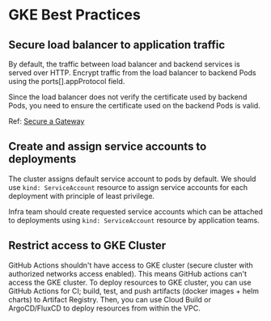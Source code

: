 # GKE Best Practices

## Secure load balancer to application traffic

By default, the traffic between load balancer and backend services is served over HTTP. Encrypt traffic from the load balancer to backend Pods using the ports[].appProtocol field.

Since the load balancer does not verify the certificate used by backend Pods, you need to ensure the certificate used on the backend Pods is valid.

Ref: [Secure a Gateway](https://cloud.google.com/kubernetes-engine/docs/how-to/secure-gateway#load-balancer-tls)

## Create and assign service accounts to deployments

The cluster assigns default service account to pods by default. We should use `kind: ServiceAccount` resource to assign service accounts for each deployment with principle of least privilege.

Infra team should create requested service accounts which can be attached to deployments using `kind: ServiceAccount` resource by application teams.

## Restrict access to GKE Cluster

GitHub Actions shouldn't have access to GKE cluster (secure cluster with authorized networks access enabled). This means GitHub actions can't access the GKE cluster. To deploy resources to GKE cluster, you can use GitHub Actions for CI; build, test, and push artifacts (docker images + helm charts) to Artifact Registry. Then, you can use Cloud Build or ArgoCD/FluxCD to deploy resources from within the VPC.
